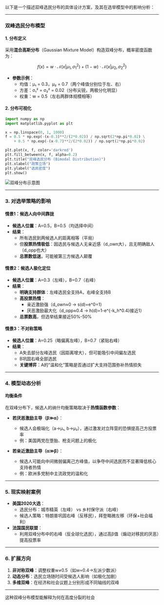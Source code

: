 以下是一个描述双峰选民分布的具体设计方案，及其在选举模型中的影响分析：

---

### **双峰选民分布模型**
#### **1. 分布定义**
采用**混合高斯分布**（Gaussian Mixture Model）构造双峰分布，概率密度函数为：
```math
f(x) = w \cdot \mathcal{N}(x|\mu_1, \sigma_1^2) + (1-w) \cdot \mathcal{N}(x|\mu_2, \sigma_2^2)
```
- **参数示例**：
  - 均值：μ₁ = 0.3，μ₂ = 0.7（两个峰值分别位于左、右）
  - 方差：σ₁² = σ₂² = 0.02（分布尖锐，两极分化明显）
  - 权重：w = 0.5（左右两群体规模相等）

#### **2. 分布可视化**
```python
import numpy as np
import matplotlib.pyplot as plt

x = np.linspace(0, 1, 1000)
f = 0.5 * np.exp(-(x-0.3)**2/(2*0.02)) / np.sqrt(2*np.pi*0.02) \
    + 0.5 * np.exp(-(x-0.7)**2/(2*0.02)) / np.sqrt(2*np.pi*0.02)

plt.plot(x, f, color='darkred')
plt.fill_between(x, f, alpha=0.2)
plt.title("双峰选民分布 (Bimodal Distribution)")
plt.xlabel("政策立场")
plt.ylabel("选民密度")
plt.show()
```
![双峰分布示意图](https://via.placeholder.com/500x300?text=Bimodal+Distribution+Example)

---

### **3. 对选举策略的影响**
#### **情景1：候选人向中间靠拢**
- **候选人位置**：A=0.5，B=0.5（均选择中间）
- **结果**：
  - 所有选民到两候选人的距离相等（平局）
  - 但**投票热情极低**：因选民与候选人无亲近感（d_own大），且无明确敌人（d_opp也大）
  - **总票数低迷**，可能被第三方候选人颠覆

#### **情景2：候选人极化定位**
- **候选人位置**：A=0.3（左峰），B=0.7（右峰）
- **结果**：
  - **明确支持群体**：左峰选民全支持A，右峰全支持B
  - **高投票热情**：
    - 亲近激励强（d_own≈0 → s(d)=e^0=1）
    - 厌恶激励最大化（d_opp≈0.4 → h(d)=1-e^{-k_h*0.4}接近1）
  - **总票数高**，但选举结果接近50%-50%

#### **情景3：不对称策略**
- **候选人位置**：A=0.25（略偏离左峰），B=0.7（紧贴右峰）
- **结果**：
  - A失去部分左峰选民（因距离增大），但可能吸引中间偏左选民
  - B巩固右峰全部选民
  - **关键博弈**：A的“温和化”策略是否通过扩大支持范围弥补热情损失

---

### **4. 模型动态分析**
#### **均衡条件**
在双峰分布下，候选人的纳什均衡策略取决于**热情函数参数**：
- **若厌恶激励主导（β≫α）**：
  - 候选人会极端化（a→μ₁, b→μ₂），通过激发对立阵营的恐惧提高己方投票率
  - 例：美国两党在堕胎、枪支问题上的极化

- **若亲近激励主导（α≫β）**：
  - 候选人可能向中间微弱偏离己方峰值，以争夺中间选民而不显著降低核心支持者热情
  - 例：欧洲多党制中主流政党的温和化

---

### **5. 现实映射案例**
- **美国2020大选**：
  - 选民分布：城市精英（左峰） vs 乡村保守派（右峰）
  - 候选人策略：特朗普巩固右峰（反移民），拜登略微左移（环保+社会福利）
- **法国国民联盟**：
  - 利用双峰分布中的右峰（反全球化选民），通过高β值（煽动对移民的厌恶）提高投票率

---

### **6. 扩展方向**
1. **非对称双峰**：调整权重w≠0.5（如w=0.4→左派少数派）
2. **动态分布**：选民立场随时间受候选人影响（如极化加剧）
3. **多维双峰**：在经济和社会议题上分别形成不同轴线的双峰

---

这种双峰分布模型能解释为何在高度分裂的社会